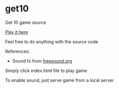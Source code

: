 # get10
Get 10 game source

[Play it here](bluzky.github.io/projects/get10/)

Feel free to do anything with the source code

References:
- Sound fx from [freesound.org](freesound.org)

Simply click index.html file to play game

To enable sound, just serve game from a local server

